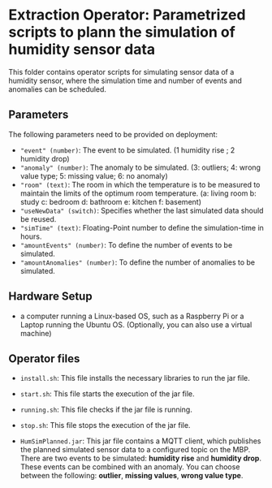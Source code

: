 # Extraction Operator: Parametrized scripts to plann the simulation of humidity sensor data

This folder contains operator scripts for simulating sensor data of a humidity sensor, where the simulation time and number of events and anomalies can be scheduled. 

## Parameters

The following parameters need to be provided on deployment:

 - `"event" (number)`: The event to be simulated. (1 humidity rise ; 2 humidity drop)
- `"anomaly" (number)`: The anomaly to be simulated. (3: outliers; 4: wrong value type; 5: missing value; 6: no anomaly)
- `"room" (text)`: The room in which the temperature is to be measured to maintain the limits of the optimum room temperature. (a: living room b: study c: bedroom d: bathroom e: kitchen f: basement)
- `"useNewData" (switch)`: Specifies whether the last simulated data should be reused. 
- `"simTime" (text)`: Floating-Point number to define the simulation-time in hours. 
- `"amountEvents" (number)`: To define the number of events to be simulated.
- `"amountAnomalies" (number)`:  To define the number of anomalies to be simulated.

## Hardware Setup 


 - a computer running a Linux-based OS, such as a Raspberry Pi or a Laptop running the Ubuntu OS. (Optionally, you can also use a virtual machine)

## Operator files 

 - `install.sh`: This file installs the necessary libraries to run the jar file.
 
 - `start.sh`: This file starts the execution of the jar file.
 
 - `running.sh`: This file checks if the jar file is running.
  
 - `stop.sh`: This file stops the execution of the jar file.
 
 - `HumSimPlanned.jar`: This jar file contains a MQTT client, which publishes the planned simulated sensor data to a configured topic on the MBP. There are two events to be simulated: **humidity rise** and **humidity drop**. These events can be combined with an anomaly. You can choose between the following: **outlier**, **missing values**, **wrong value type**. 
